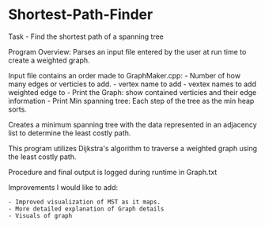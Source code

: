 # Shortest-Path-Finder
Task - Find the shortest path of a spanning tree

Program Overview:
Parses an input file entered by the user at run time to create a weighted graph.

Input file contains an order made to GraphMaker.cpp: 
    - Number of how many edges or verticies to add.
    - vertex name to add
    - vextex names to add weighted edge to
    - Print the Graph: show contained verticies and their edge information
    - Print Min spanning tree: Each step of the tree as the min heap sorts.

Creates a minimum spanning tree with the data represented in an adjacency list to determine the least costly path.

This program utilizes Dijkstra's algorithm to traverse a weighted graph using the least costly path.


Procedure and final output is logged during runtime in Graph.txt

Improvements I would like to add:

    - Improved visualization of MST as it maps.
    - More detailed explanation of Graph details
    - Visuals of graph 
